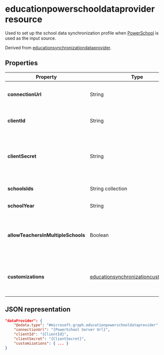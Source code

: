 # educationpowerschooldataprovider resource

Used to set up the school data synchronization profile when [PowerSchool](https://www.powerschool.com/solutions/student-information-system-sis/) is used as the input source.

Derived from [educationsynchronizationdataprovider](educationsynchronizationdataprovider.md).

## Properties

| Property | Type | Description |
|-|-|-|
| **connectionUrl** | String | The connection URL to the PowerSchool instance. |
| **clientId** | String |  The client ID used to connect to PowerSchool. |
| **clientSecret** | String |  The client secret to authenticate the connection to the PowerSchool instance. |
| **schoolsIds** | String collection |  The list of schools to sync. |
| **schoolYear** | String |  The school year to sync. |
| **allowTeachersInMultipleSchools** | Boolean |  Indicates whether the source has multiple identifiers for a single student or teacher. |
| **customizations** | [educationsynchronizationcustomizations](educationsynchronizationcustomizations.md) | Optional customization to be applied to the synchronization profile.|

## JSON representation

```json
"dataProvider": {
    "@odata.type": "#microsoft.graph.educationpowerschooldataprovider",
    "connectionUrl": "{PowerSchool Server Url}",
    "clientId": "{ClientId}",
    "clientSecret": "{ClientSecret}",
    "customizations": { ... }
}
```

